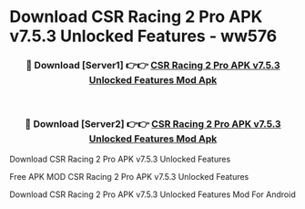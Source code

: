 # Download CSR Racing 2 Pro APK v7.5.3 Unlocked Features - ww576



<div align="center">
<h3>🔴 Download [Server1] 👉👉 <a href="https://momento.my/?title=CSR_Racing_2_Pro_APK_v7.5.3_Unlocked_Features">CSR Racing 2 Pro APK v7.5.3 Unlocked Features Mod Apk</a></h3><br>

<h3>🔴 Download [Server2] 👉👉 <a href="https://momento.my/?title=CSR_Racing_2_Pro_APK_v7.5.3_Unlocked_Features">CSR Racing 2 Pro APK v7.5.3 Unlocked Features Mod Apk</a></h3>
</div>



Download CSR Racing 2 Pro APK v7.5.3 Unlocked Features 

Free APK MOD CSR Racing 2 Pro APK v7.5.3 Unlocked Features 

Download CSR Racing 2 Pro APK v7.5.3 Unlocked Features Mod For Android
